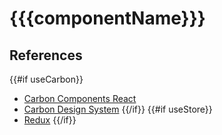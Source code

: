 # {{{componentName}}}

## References

{{#if useCarbon}}
- [Carbon Components React](http://react.carbondesignsystem.com)
- [Carbon Design System](https://www.carbondesignsystem.com/)
{{/if}}
{{#if useStore}}
- [Redux](https://redux.js.org/introduction/core-concepts)
{{/if}}
